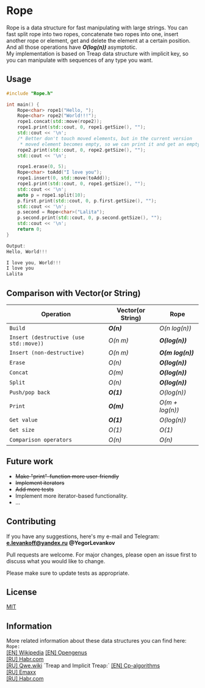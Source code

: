 # Rope

Rope is a data structure for fast manipulating with large strings. You can fast split rope into two ropes, concatenate two ropes into one, insert another rope or element, get and delete the element at a certain position. And all those operations have ***O(log(n))*** asymptotic.  
My implementation is based on Treap data structure with implicit key, so you can manipulate with sequences of any type you want.

## Usage

```cpp
#include "Rope.h"

int main() {
    Rope<char> rope1("Hello, ");
    Rope<char> rope2("World!!!");
    rope1.concat(std::move(rope2));
    rope1.print(std::cout, 0, rope1.getSize(), "");
    std::cout << '\n';
    /* Better don't touch moved elements, but in the current version
     * moved element becomes empty, so we can print it and get an empty string*/
    rope2.print(std::cout, 0, rope2.getSize(), "");
    std::cout << '\n';

    rope1.erase(0, 5);
    Rope<char> toAdd("I love you");
    rope1.insert(0, std::move(toAdd));
    rope1.print(std::cout, 0, rope1.getSize(), "");
    std::cout << '\n';
    auto p = rope1.split(10);
    p.first.print(std::cout, 0, p.first.getSize(), "");
    std::cout << '\n';
    p.second = Rope<char>("Lalita");
    p.second.print(std::cout, 0, p.second.getSize(), "");
    std::cout << '\n';
    return 0;
}

Output:
Hello, World!!!

I love you, World!!!
I love you
Lalita

```

## Comparison with Vector(or String)
| Operation| Vector(or String) | Rope |
|---- | ------------- | ------------- |
| `Build` | ***O(n)*** | *O(n log(n))* |
| `Insert (destructive (use std::move))` |  *O(n m)* | ***O(log(n))*** |
| `Insert (non-destructive)` |  *O(n m)* | ***O(m log(n))*** |
| `Erase` | *O(n)* | ***O(log(n))*** |
| `Concat` | *O(m)* | ***O(log(n))*** |
| `Split` |  *O(n)* | ***O(log(n))*** |
| `Push/pop back` | ***O(1)*** | *O(log(n))* |
| `Print` | ***O(m)*** | *O(m + log(n))* |
| `Get value` | ***O(1)*** | *O(log(n))* |
| `Get size` | *O(1)* | *O(1)* |
| `Comparison operators` | *O(n)* | *O(n)* |


## Future work
- ~~Make "print"-function more user-friendly~~
- ~~Implement iterators~~ 
- ~~Add more tests~~
- Implement more iterator-based functionality.
- ...

## Contributing
If you have any suggestions, here's my e-mail and Telegram: **e.levankoff@yandex.ru**  **@YegorLevankov**

Pull requests are welcome. For major changes, please open an issue first to discuss what you would like to change.

Please make sure to update tests as appropriate.

## License
[MIT](https://choosealicense.com/licenses/mit/)

## Information

More related information about these data structures you can find here:  
`Rope:`  
[[EN] Wikipedia](https://en.wikipedia.org/wiki/Rope_(data_structure))  
[[EN] Opengenus](https://iq.opengenus.org/rope-data-structure/)  
[[RU] Habr.com](https://habr.com/ru/post/144736/)  
[[RU] Qwe.wiki](https://ru.qwe.wiki/wiki/Rope_(data_structure))  
`Treap and Implicit Treap:`  
[[EN] Cp-algorithms](https://cp-algorithms.com/data_structures/treap.html)  
[[RU] Emaxx](https://e-maxx.ru/algo/treap)  
[[RU] Habr.com](https://habr.com/ru/post/102364/)

